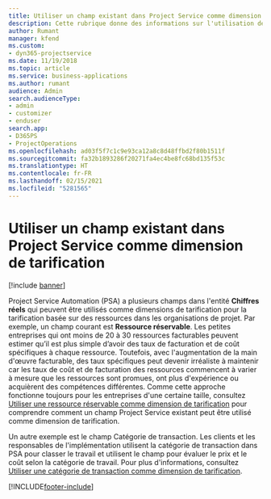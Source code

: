```yaml
---
title: Utiliser un champ existant dans Project Service comme dimension de tarification
description: Cette rubrique donne des informations sur l'utilisation de champs Project Service existants comme dimensions de tarification.
author: Rumant
manager: kfend
ms.custom:
- dyn365-projectservice
ms.date: 11/19/2018
ms.topic: article
ms.service: business-applications
ms.author: rumant
audience: Admin
search.audienceType:
- admin
- customizer
- enduser
search.app:
- D365PS
- ProjectOperations
ms.openlocfilehash: ad03f5f7c1c9e93ca12a8c8d48ffbd2f80b1511f
ms.sourcegitcommit: fa32b1893286f20271fa4ec4be8fc68bd135f53c
ms.translationtype: HT
ms.contentlocale: fr-FR
ms.lasthandoff: 02/15/2021
ms.locfileid: "5281565"
---
```

# <a name="use-an-existing-field-in-project-service-as-a-pricing-dimension"></a>Utiliser un champ existant dans Project Service comme dimension de tarification

[!include [banner](../includes/psa-now-project-operations.md)]

Project Service Automation (PSA) a plusieurs champs dans l'entité **Chiffres réels** qui peuvent être utilisés comme dimensions de tarification pour la tarification basée sur des ressources dans les organisations de projet. Par exemple, un champ courant est **Ressource réservable**. Les petites entreprises qui ont moins de 20 à 30 ressources facturables peuvent estimer qu’il est plus simple d’avoir des taux de facturation et de coût spécifiques à chaque ressource. Toutefois, avec l'augmentation de la main d'œuvre facturable, des taux spécifiques peut devenir irréaliste à maintenir car les taux de coût et de facturation des ressources commencent à varier à mesure que les ressources sont promues, ont plus d'expérience ou acquièrent des compétences différentes. Comme cette approche fonctionne toujours pour les entreprises d'une certaine taille, consultez [Utiliser une ressource réservable comme dimension de tarification](bookable-resource-pricing-dimension.md) pour comprendre comment un champ Project Service existant peut être utilisé comme dimension de tarification.

Un autre exemple est le champ Catégorie de transaction. Les clients et les responsables de l'implémentation utilisent la catégorie de transaction dans PSA pour classer le travail et utilisent le champ pour évaluer le prix et le coût selon la catégorie de travail. Pour plus d'informations, consultez [Utiliser une catégorie de transaction comme dimension de tarification](transaction-category-pricing-dimension.md).


[!INCLUDE[footer-include](../includes/footer-banner.md)]